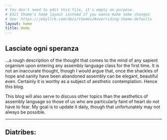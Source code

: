 ```yaml
---
# You don't need to edit this file, it's empty on purpose.
# Edit theme's home layout instead if you wanna make some changes
# See: https://jekyllrb.com/docs/themes/#overriding-theme-defaults
layout: home
title: Home
---
```


## Lasciate ogni speranza

...a rough description of the thought that comes to the mind of any sapient organism upon 
entering any assembly language class for the first time. It is not an inaccurate thought, 
though I would argue that, once the shackles of hope and sanity have been abandoned
assembly can be elegant, beautiful even. Certainly it is worthy as a subject of aesthetic
contemplation. Hence this blog.

This blog will also serve to discuss other topics than the aesthetics of assembly language
so those of us who are particularly faint of heart do not have to fear. My goal is to update
it daily, though that unfortunately may not always be possible.

___
## Diatribes:

